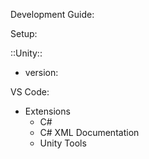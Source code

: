 Development Guide:

Setup:

::Unity::
 - version: 

VS Code:
 - Extensions
   - C#
   - C# XML Documentation
   - Unity Tools


